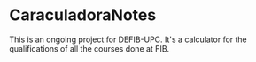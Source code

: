 # CaraculadoraNotes
This is an ongoing project for DEFIB-UPC. It's a calculator for the qualifications of all the courses done at FIB.